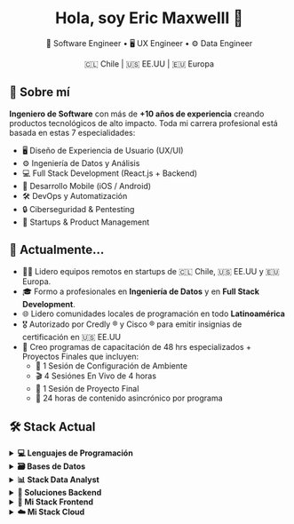 <h1 align="center">Hola, soy Eric Maxwelll 👋</h1>
<p align="center">🔩 Software Engineer • 🖥️ UX Engineer • ⚙️ Data Engineer</p>
<p align="center">🇨🇱 Chile | 🇺🇸 EE.UU | 🇪🇺 Europa</p>

## 🧠 Sobre mí

**Ingeniero de Software** con más de **+10 años de experiencia** creando productos tecnológicos de alto impacto. Toda mi carrera profesional está basada en estas 7 especialidades:

- 🖥️ Diseño de Experiencia de Usuario (UX/UI)
- ⚙️ Ingeniería de Datos y Análisis
- 💻 Full Stack Development (React.js + Backend)
- 📱 Desarrollo Mobile (iOS / Android)
- 🛠 DevOps y Automatización
- 🔒 Ciberseguridad & Pentesting
- 🚀 Startups & Product Management


## 💼 Actualmente...

- 👨‍💻 Lidero equipos remotos en startups de 🇨🇱 Chile, 🇺🇸 EE.UU y 🇪🇺 Europa.
- 🎓 Formo a profesionales en **Ingeniería de Datos** y en **Full Stack Development**.
- 🌐 Lidero comunidades locales de programación en todo **Latinoamérica**
- 🎖️ Autorizado por Credly ® y Cisco ® para emitir insignias de certificación en 🇺🇸 EE.UU
- 💼 Creo programas de capacitación de 48 hrs especializados + Proyectos Finales que incluyen:
    - 🧰 1 Sesión de Configuración de Ambiente
    - 🎬 4 Sesiónes En Vivo de 4 horas
    - 💼 1 Sesión de Proyecto Final 
    - 📖 24 horas de contenido asincrónico por programa

## 🛠 Stack Actual

<details>
<summary><strong>💻 Lenguajes de Programación</strong></summary>

- JavaScript
- Python
- Ruby
- PHP
- Java
- C-Sharp  
  _Aprendiendo ..._
  - GO
  - Rust
  - Zig

</details>

<details>
<summary><strong>🗃️ Bases de Datos</strong></summary>

- PostgreSQL
- MongoDB  
  _Aprendiendo ..._
  - PL/SQL
  - SQL Server
  - Redis

</details>

<details>
<summary><strong>📊 Stack Data Analyst</strong></summary>

- Selenium IDE for Web Scraping
- JavaScript for Analyst
- Python for Analyst
- DataGrip (Admin Databases)
- DataSpell (Local Notebooks)  
  ↳ 6 CPUs + 64 GB RAM  
- DeepNote (Remote Notebooks)  
  ↳ 4 vCPUs + 16 GB RAM  
  _Aprendiendo ..._
  - Data Science
  - Machine Learning
  - Apache Kafka
  - Apache Superset

</details>

<details>
<summary><strong>🔧 Soluciones Backend</strong></summary>

- Google Apps Script (Macros in Google ®)
- Express
- Flask
- FastAPI
- Django
- Ruby on Rails
- Laravel
- Spring Boot
- .NET Core  
  _Aprendiendo ..._
  - Nest.js

</details>

<details>
<summary><strong>🎨 Mi Stack Frontend</strong></summary>

- HTML
- PUG (Template Engine)
- CSS / SASS
- JavaScript (ES6+)
- TypeScript
- Slide Framework
- BulmaCSS
- Bootstrap
- TailwindCSS
- Astro
- React  
  _Aprendiendo ..._
  - Next.js
  - Angular
  - Vue.js

</details>

<details>
<summary><strong>☁️ Mi Stack Cloud</strong></summary>

- VPS Management
- Ubuntu 22.04x / Debian 12
- Docker, NGINX, PM2, CI/CD
- Bash Avanzado, ZSH
- Auto-renovación SSL Wildcard
- Vultr, GCP, AWS, Azure
- Admin PostgreSQL / MongoDB en producción
- Microservices through Subdomains  
  _Aprendiendo ..._
  - Kubernetes
  - Terraform
  - Dokploy
  - Coolify

</details>
